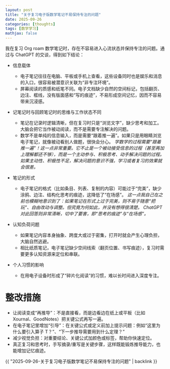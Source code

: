 ```yaml
---
layout: post
title: "关于复习电子版数学笔记不易保持专注的问题"
date: 2025-09-26
categories: [thoughts]
tags: [数学学习]
mathjax: false
---
```


我在复习 Org roam 数学笔记时，存在不容易进入心流状态并保持专注的问题。通过与 ChatGPT 的交谈，得到如下结论：

-   信息载体
    -   电子笔记往往在电脑、平板或手机上查看，这些设备同时也是娱乐和消息的入口，很容易被潜意识关联为“非专注环境”。
    -   屏幕阅读的质感和纸笔不同。电子文档缺少自然的空间标记，包括翻页、边注、框线，没有版面感和“写的痕迹”，不易形成空间记忆，因而不容易带来沉浸感。

-   记笔记时与回顾笔记时的思维与工作状态不同
    -   笔记在记录时逻辑清晰，但在复习时只是“浏览文字”，缺少思考和加工。大脑会把它当作被动阅读，而不是需要专注解决的问题。
    -   数学不是单纯的信息输入，而是需要“跟着推一遍”。如果只是用眼睛浏览电子笔记，就像被动看别人做题，很快会分心。 *学数学的过程需要“跟着推一遍”！这一点非常重要。它不止是一个被动接受信息的过程（甚至再加上理解都还不够），而是一个主动参与、积极思考、动手解决问题的过程。如果主动性、积极性不足，解决问题的意识不强，学习或者复习的效果就会很差。*

-   笔记的形式
    -   电子笔记的格式（比如条目、列表、复制的内容）可能过于“完美”，缺少涂鸦、边注、结构化思考的痕迹，这降低了“在场感”。 *这一点我自己在之前也模糊地意识到了：如果笔记在形式上过于完美，则不易于随意“把玩”、自由改动与调整。但究竟为何如此，并没有想得很清楚。 ChatGPT 对此回答则非常清晰，切中了要害，即“思考的痕迹”与“在场感”。*

-   认知负荷问题
    -   如果笔记内容本身抽象、跨度大或过于密集，打开时就会产生心理负担，大脑自然逃避。
    -   相比纸质笔记，电子笔记缺少空间线索（翻页位置、书写痕迹），复习时需要更多认知资源来定位和串联。

-   个人习惯的影响
    -   在用电子设备时形成了“碎片化阅读”的习惯，难以长时间进入深度专注。


<a id="org77e0785"></a>

# 整改措施

-   让阅读变成“再推导”：不是直接看，而是边看边在纸上或平板（比如 Xournal、GoodNotes）把关键公式再写一遍。
-   在电子笔记里增加“引导”：在关键公式或定义前加上提示问题：例如“这里为什么要引入算子 T？”、“下一步推导需要用到什么定理？”
-   减少视觉负担：对重要结论、关键公式加颜色或标签，帮助你快速定位。
-   真正复习和思考时，手写摘录/重写是关键步骤，这样既能锻炼推导能力，也能增加记忆痕迹。

{{ "2025-09-26-关于复习电子版数学笔记不易保持专注的问题" | backlink }}
